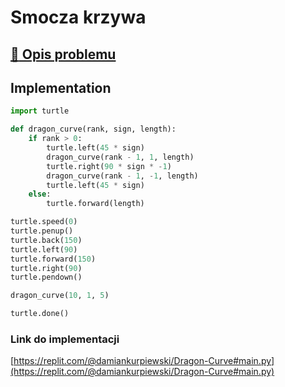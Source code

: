 # Smocza krzywa

## [:link: Opis problemu](../../../../algorithms/fractals/dragon-curve.md)

## Implementation

```python linenums="1"
import turtle

def dragon_curve(rank, sign, length):
    if rank > 0:
        turtle.left(45 * sign)
        dragon_curve(rank - 1, 1, length)
        turtle.right(90 * sign * -1)
        dragon_curve(rank - 1, -1, length)
        turtle.left(45 * sign)
    else:
        turtle.forward(length)

turtle.speed(0)
turtle.penup()
turtle.back(150)
turtle.left(90)
turtle.forward(150)
turtle.right(90)
turtle.pendown()

dragon_curve(10, 1, 5)

turtle.done()
```

### Link do implementacji

[https://replit.com/@damiankurpiewski/Dragon-Curve#main.py](https://replit.com/@damiankurpiewski/Dragon-Curve#main.py)
